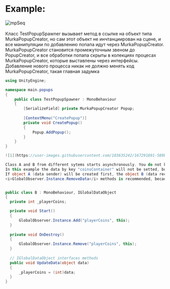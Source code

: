 # Example:
![mpSeq](https://user-images.githubusercontent.com/103635242/167291669-0f65c444-5f12-4e1e-a1cc-74d4d5c9fb45.png)<br><br>
Класс TestPopupSpawner вызывает метод в ссылке на объект типа MurkaPopupCreator, но сам этот объект не инчтанциирован на сцене, и все манипуляции по добавлению попапа идут через MurkaPopupCreator.<br>
MurkaPopupCreator становится промежуточным звеном до PopupCreator, и все обработки попапа скрыты в колекциях процесах MurkaPopupCreator, которые выставлены через интерфейсы. Добавление нового процесса никак не должно менять код MurkaPopupCreator, такая главная задумка<br>
```c#
using UnityEngine;

namespace main.popups
{
    public class TestPopupSpawner : MonoBehaviour
    {
        [SerializeField] private MurkaPopupCreator Popup;
        
        [ContextMenu("CreatePopup")]
        private void CreatePopup()
        {
            Popup.AddPopup();
        }
    }
}
```

```c#
![1](https://user-images.githubusercontent.com/103635242/167291691-589b78f9-f093-49c6-954a-4c1850e45711.png)<br>

Class A and B from different sytems starts asynchronously. You do not know wich object will start first, but you need to pass some data from A to B.
In this example the data by key "coinsContainer" will not be setted, but the "playerCoins" will be received.
If object A (data sender) will be created first, the object B (data receiver) still will receive the data after it will be added to GlobalObserver, because of DeferredData.<br>
<i>GlobalObserver.Instance.RemoveData</i> methods is recommended, because object A doesn`t know if object B will be created, so A need to try cleanup his data before it destruction.


public class B : MonoBehaviour, IGlobalDataObject
{
  private int _playerCoins;

  private void Start()
  {
      GlobalObserver.Instance.Add("playerCoins", this);
  }
  
  private void OnDestroy()
  {
      GlobalObserver.Instance.Remove("playerCoins", this);
  }
  
  // IGlobalDataObject interfaces methods
  public void UpdateData(object data)
  {
      _playerCoins = (int)data;
  }
}
```

